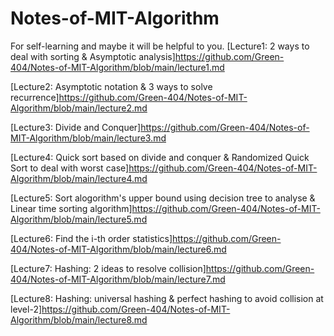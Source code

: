 # Notes-of-MIT-Algorithm
For self-learning and maybe it will be helpful to you.
[Lecture1: 2 ways to deal with sorting & Asymptotic analysis]<https://github.com/Green-404/Notes-of-MIT-Algorithm/blob/main/lecture1.md>

[Lecture2: Asymptotic notation & 3 ways to solve recurrence]<https://github.com/Green-404/Notes-of-MIT-Algorithm/blob/main/lecture2.md>

[Lecture3: Divide and Conquer]<https://github.com/Green-404/Notes-of-MIT-Algorithm/blob/main/lecture3.md>

[Lecture4: Quick sort based on divide and conquer & Randomized Quick Sort to deal with worst case]<https://github.com/Green-404/Notes-of-MIT-Algorithm/blob/main/lecture4.md>

[Lecture5: Sort alogorithm's upper bound using decision tree to analyse & Linear time sorting algorithm]<https://github.com/Green-404/Notes-of-MIT-Algorithm/blob/main/lecture5.md>

[Lecture6: Find the i-th order statistics]<https://github.com/Green-404/Notes-of-MIT-Algorithm/blob/main/lecture6.md>

[Lecture7: Hashing: 2 ideas to resolve collision]<https://github.com/Green-404/Notes-of-MIT-Algorithm/blob/main/lecture7.md>

[Lecture8: Hashing: universal hashing & perfect hashing to avoid collision at level-2]<https://github.com/Green-404/Notes-of-MIT-Algorithm/blob/main/lecture8.md>

